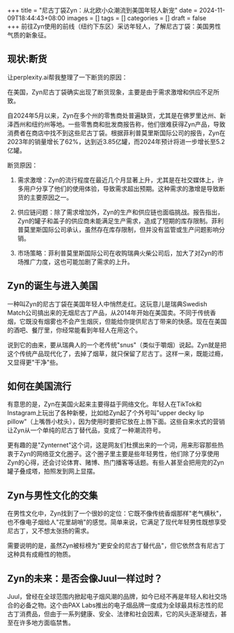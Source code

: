 +++
title = "尼古丁袋Zyn：从北欧小众潮流到美国年轻人新宠"
date = 2024-11-09T18:44:43+08:00
images = []
tags = []
categories = []
draft = false  
+++
前往Zyn使用的前线（纽约下东区）采访年轻人，了解尼古丁袋：美国男性气质的新象征。
<!--more-->



## 现状:断货

让perplexity.ai帮我整理了一下断货的原因：

在美国，Zyn尼古丁袋确实出现了断货现象，主要是由于需求激增和供应不足所致。

自2024年5月以来，Zyn在多个州的零售商处普遍缺货，尤其是在佛罗里达州、新泽西州和纽约州等地。一些零售商和批发商报告称，他们很难获得Zyn产品，导致消费者在商店中找不到这些尼古丁袋。根据菲利普莫里斯国际公司的报告，Zyn在2023年的销量增长了62%，达到近3.85亿罐，而2024年预计将进一步增长至5.2亿罐。

断货原因：

1. 需求激增：Zyn的流行程度在最近几个月显著上升，尤其是在社交媒体上，许多用户分享了他们的使用体验，导致需求超出预期。这种需求的激增是导致断货的主要原因之一。

2. 供应链问题：除了需求增加外，Zyn的生产和供应链也面临挑战。报告指出，Zyn的罐子和盖子的供应商未能满足生产需求，造成了短期的库存限制。菲利普莫里斯国际公司承认，虽然存在库存限制，但并没有监管或生产问题影响分销。

3. 市场策略：菲利普莫里斯国际公司在收购瑞典火柴公司后，加大了对Zyn的市场推广力度，这也可能加剧了需求的上升。

## Zyn的诞生与进入美国

一种叫Zyn的尼古丁袋在美国年轻人中悄然走红。这玩意儿是瑞典Swedish Match公司搞出来的无烟尼古丁产品，从2014年开始在美国卖。不同于传统香烟，它既没有烟雾也不会产生烟灰，但能给你提供尼古丁带来的快感。现在在美国的酒吧、餐厅里，你经常能看到年轻人在用这个。

说到它的由来，要从瑞典人的一个老传统"snus"（类似于嚼烟）说起。Zyn就是把这个传统产品现代化了，去掉了烟草，就只保留了尼古丁。这样一来，既能过瘾，又显得更"干净"些。

## 如何在美国流行

有意思的是，Zyn在美国火起来主要得益于网络文化。年轻人在TikTok和Instagram上玩出了各种新梗，比如给Zyn起了个外号叫"upper decky lip pillow"（上嘴唇小枕头），因为使用时要把它放在上唇下面。这些自来水式的营销让Zyn从一个单纯的尼古丁替代品，变成了一种潮流符号。

更有趣的是"Zynternet"这个词，这是网友们杜撰出来的一个词，用来形容那些热衷于Zyn的网络亚文化圈子。这个圈子里主要是些年轻男性，他们除了分享使用Zyn的心得，还会讨论体育、赌博、热门播客等话题。有些人甚至会把用完的Zyn罐子叠成塔，拍照发到网上显摆。

## Zyn与男性文化的交集

在男性文化中，Zyn找到了一个很妙的定位：它既不像传统香烟那样"老气横秋"，也不像电子烟给人"花里胡哨"的感觉。简单来说，它满足了现代年轻男性既想享受尼古丁，又不想太张扬的需求。

需要说明的是，虽然Zyn被标榜为"更安全的尼古丁替代品"，但它依然含有尼古丁这种具有成瘾性的物质。

## Zyn的未来：是否会像Juul一样过时？

Juul，曾经在全球范围内掀起电子烟风潮的品牌，如今已经不再是年轻人和社交场合的必备之物。这个由PAX Labs推出的电子烟品牌一度成为全球最具标志性的尼古丁消费品，但由于一系列健康、安全、法律和社会因素，它的风头逐渐褪去，甚至在许多地方面临禁售。
